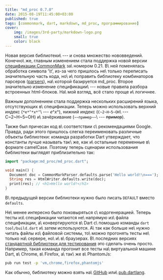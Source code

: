 ```yaml
---
title: "md_proc 0.7.0"
date: 2015-08-19T11:45:00+03:00
published: true
tags: [commonmark, dart, markdown, md_proc, программирование]
cover:
    img: /images/3rd-party/markdown-logo.png
    small: true
    color: black
---
```


Новая версия библиотеки\ --- и снова множество нововведений. Конечно\ же, главным изменением стала поддержка новой
версии [спецификации CommonMark][spec] за\ номером 0.21. В\ ней поменялась обработка символа ‘\t’, из-за чего пришлось
не\ только переписать значительную часть кода, но\ и\ поправить библиотеку комбинаторов парcеров ([parsers][]),
на\ которой базируется md_proc. Второе значительно изменение спецификации\ --- новые правила разбора встроенных
html-блоков. На\ мой взгляд, всё стало проще и\ логичнее.

<!--more-->

Важным дополнением стала поддержка нескольких расширений языка, отсутствующих в\ спецификации. Теперь можно использовать
верхний индекс (`*e*^*x*^`\ --- *e*^*x*^), нижний индекс (`C~2~H~5~OH`\ --- C~2~H~5~OH) и\ зачёркивание
(`~~пример~~`\ --- ~~пример~~).

Также был причесан код в\ соответствии с\ рекомендациями Google. Правда, ради этого пришлось слегка переименовать
различные объекты библиотеки: команда разработки Dart утверждает, что константы лучше называть так\ же, как и\ остальные
переменные в\ формате camelCase. Поэтому теперь сценарии использования библиотеки выглядят приблизительно так:

~~~~~dart
import "package:md_proc/md_proc.dart";

void main() {
  Document doc = CommonMarkParser.defaults.parse('Hello world!\n===');
  String res = HtmlWriter.defaults.write(doc);
  print(res); // <h1>Hello world!</h1>
}
~~~~~

В\ предыдущей версии библиотеки нужно было писать `DEFAULT` вместо `defaults`.

Не\ менее интересно было поковыряться с\ кодогенерацией. Теперь тесты из\ спецификации читаются не\ напрямую из\ файла
спецификации, а\ конвертируются в\ Dart с\ помощью команды `dart tool/build.dart` и\ затем используются. А\ так как
больше не\ нужно читать файлы из\ файловой системы, то\ можно прогонять тесты не\ только на\ сервере,
но\ и\ в\ браузерах. В\ последних версиях [стандартной библиотеки для тестирования][test] это сделать очень просто.
Например, такая команда прогонит все тесты на\ виртуальной машине Dart, в\ Chrome, в\ Firefox, а\ так\ же в\ PhantomJs:

~~~~~sh
pub run test -p 'vm,chrome,firefox,phantomjs'
~~~~~

Как обычно, библиотеку можно взять на\ [GitHub][github] или\ [pub.dartlang][pub].

[github]: https://github.com/dikmax/md_proc
[pub]: https://pub.dartlang.org/packages/md_proc
[spec]: http://spec.commonmark.org/0.21/
[parsers]: https://pub.dartlang.org/packages/parsers
[test]: https://pub.dartlang.org/packages/test
